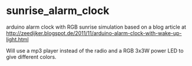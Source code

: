 sunrise_alarm_clock
===================

arduino alarm clock with RGB sunrise simulation based on a blog article at http://zeedijker.blogspot.de/2011/11/arduino-alarm-clock-with-wake-up-light.html

Will use a mp3 player instead of the radio and a RGB 3x3W power LED to give different colors.



